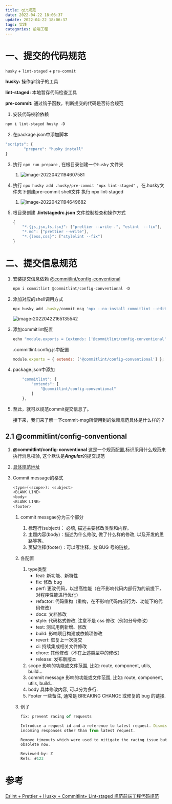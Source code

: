 ```yaml
---
title: git规范
date: 2022-04-22 18:06:37
update: 2022-04-22 18:06:37
tags: 实践
categories: 前端工程
---
```

# 一、提交的代码规范

`husky` + `lint-staged` + `pre-commit`

**husky:** 操作git钩子的工具

**lint-staged:** 本地暂存代码检查工具

**pre-commit:** 通过钩子函数，判断提交的代码是否符合规范
<!--more-->


1. 安装代码校验依赖

```javascript
npm i lint-staged husky -D
```

2. 在package.json中添加脚本

```javascript
"scripts": {
		"prepare": "husky install"
}
```

3. 执行 `npm run prepare` , 在根目录创建一个`husky` 文件夹

   1. ![image-20220421194607581](image-20220421194607581.png)

4. 执行 `npx husky add .husky/pre-commit "npx lint-staged"` ，在.husky文件夹下创建pre-commit shell文件 执行 npx lint-staged

   1. ![image-20220421194649682](image-20220421194649682.png)

5. 根目录创建 **.lintstagedrc.json** 文件控制检查和操作方式

   ```javascript
   {
       "*.{js,jsx,ts,tsx}": ["prettier --write .", "eslint  --fix"],
       "*.md": ["prettier --write"],
       "*.{less,css}": ["stylelint --fix"]
   }
   
   ```

# 二、提交信息规范

1. 安装提交信息依赖 [@commitlint/config-conventional](https://www.npmjs.com/package/@commitlint/config-conventional)

   ```javascript
   npm i commitlint @commitlint/config-conventional -D
   ```

2. 添加对应的shell调用方式

   ```javascript
   npx husky add .husky/commit-msg 'npx --no-install commitlint --edit "$1"'
   ```

   ![image-20220422165135542](image-20220422165135542.png)

3. 添加commitlint配置

   ```javascript
   echo "module.exports = {extends: ['@commitlint/config-conventional']};" > commitlint.config.js
   ```

   .commitlint.config.js中配置

   ```javascript
   module.exports = { extends: ['@commitlint/config-conventional'] };
   ```

4. package.json中添加

   ```javascript
       "commitlint": {
           "extends": [
               "@commitlint/config-conventional"
           ]
       },
   ```

5. 至此，就可以规范commit提交信息了。

   

   接下来，我们来了解一下commit-msg所使用到的依赖规范具体是什么样的？



## 2.1 @commitlint/config-conventional

1. **@commitlint/config-conventional** 这是一个规范配置,标识采用什么规范来执行消息校验, 这个默认是***Angular***的提交规范

2. [具体规范地址](https://www.conventionalcommits.org/en/v1.0.0/)

3. Commit message的格式

   ```javascript
   <type>(<scope>): <subject>
   <BLANK LINE>
   <body>
   <BLANK LINE>
   <footer>
   ```

   1. commit messgae分为三个部分

      1. 标题行(subject)： 必填, 描述主要修改类型和内容。
      2. 主题内容(body)：描述为什么修改, 做了什么样的修改, 以及开发的思路等等。
      3. 页脚注释(footer)：可以写注释，放 BUG 号的链接。

   2. 各配置

      1. type类型
         - feat: 新功能、新特性
         - fix: 修改 bug
         - perf: 更改代码，以提高性能（在不影响代码内部行为的前提下，对程序性能进行优化）
         - refactor: 代码重构（重构，在不影响代码内部行为、功能下的代码修改）
         - docs: 文档修改
         - style: 代码格式修改, 注意不是 css 修改（例如分号修改）
         - test: 测试用例新增、修改
         - build: 影响项目构建或依赖项修改
         - revert: 恢复上一次提交
         - ci: 持续集成相关文件修改
         - chore: 其他修改（不在上述类型中的修改）
         - release: 发布新版本
      2. scope 影响的功能或文件范围, 比如: route, component, utils, build...
      3. commit message 影响的功能或文件范围, 比如: route, component, utils, build...
      4. body 具体修改内容, 可以分为多行.
      5. Footer 一些备注, 通常是 BREAKING CHANGE 或修复的 bug 的链接.

   3. 例子 

      ```javascript
      fix: prevent racing of requests
      
      Introduce a request id and a reference to latest request. Dismiss
      incoming responses other than from latest request.
      
      Remove timeouts which were used to mitigate the racing issue but are
      obsolete now.
      
      Reviewed-by: Z
      Refs: #123
      ```



# 参考

[Eslint + Prettier + Husky + Commitlint+ Lint-staged 规范前端工程代码规范](https://juejin.cn/post/7038143752036155428#heading-5)



